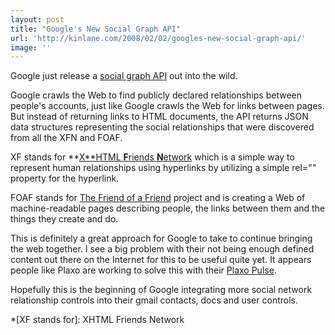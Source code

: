 ```yaml
---
layout: post
title: "Google's New Social Graph API"
url: 'http://kinlane.com/2008/02/02/googles-new-social-graph-api/'
image: ''
---
```


Google just release a [social graph API][1] out into the wild.

Google crawls the Web to find publicly declared relationships between people's accounts, just like Google crawls the Web for links between pages. But instead of returning links to HTML documents, the API returns JSON data structures representing the social relationships that were discovered from all the XFN and FOAF.

XF stands for **[X**HTML **F**riends **N**etwork][2] which is a simple way to represent human relationships using hyperlinks by utilizing a simple rel="" property for the hyperlink.

FOAF stands for [The Friend of a Friend][3] project and is creating a Web of machine-readable pages describing people, the links between them and the things they create and do.

This is definitely a great approach for Google to take to continue bringing the web together. I see a big problem with their not being enough defined content out there on the Internet for this to be useful quite yet. It appears people like Plaxo are working to solve this with their [Plaxo Pulse][4].

Hopefully this is the beginning of Google integrating more social network relationship controls into their gmail contacts, docs and user controls.

   [1]: http://google-code-updates.blogspot.com/2008/02/urls-are-people-too.html
   [2]: http://gmpg.org/xfn/
   [3]: http://www.foaf-project.org/
   [4]: http://www.plaxo.com/

  *[XF stands for]: XHTML Friends Network